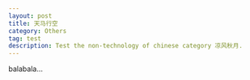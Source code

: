 ```yaml
---
layout: post
title: 天马行空
category: Others
tag: test
description: Test the non-technology of chinese category 凉风秋月.
---
```


balabala...

